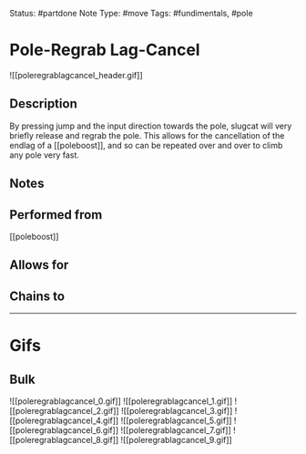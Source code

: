 Status: #partdone
Note Type: #move
Tags: #fundimentals, #pole 

# Pole-Regrab Lag-Cancel
![[poleregrablagcancel_header.gif]]
## Description
By pressing jump and the input direction towards the pole, slugcat will very briefly release and regrab the pole. This allows for the cancellation of the endlag of a [[poleboost]], and so can be repeated over and over to climb any pole very fast.

## Notes


## Performed from
[[poleboost]]

## Allows for


## Chains to


___
# Gifs
## Bulk
![[poleregrablagcancel_0.gif]]
![[poleregrablagcancel_1.gif]]
![[poleregrablagcancel_2.gif]]
![[poleregrablagcancel_3.gif]]
![[poleregrablagcancel_4.gif]]
![[poleregrablagcancel_5.gif]]
![[poleregrablagcancel_6.gif]]
![[poleregrablagcancel_7.gif]]
![[poleregrablagcancel_8.gif]]
![[poleregrablagcancel_9.gif]]